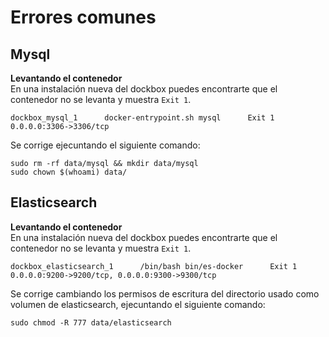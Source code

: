 Errores comunes
====

Mysql
--
**Levantando el contenedor**<br>
En una instalación nueva del dockbox puedes encontrarte que el contenedor no se levanta y muestra `Exit 1`.

    dockbox_mysql_1      docker-entrypoint.sh mysql      Exit 1      0.0.0.0:3306->3306/tcp 
    
Se corrige ejecuntando el siguiente comando:

    sudo rm -rf data/mysql && mkdir data/mysql
    sudo chown $(whoami) data/

Elasticsearch
--
**Levantando el contenedor**<br>
En una instalación nueva del dockbox puedes encontrarte que el contenedor no se levanta y muestra `Exit 1`.

    dockbox_elasticsearch_1      /bin/bash bin/es-docker      Exit 1      0.0.0.0:9200->9200/tcp, 0.0.0.0:9300->9300/tcp 
    
Se corrige cambiando los permisos de escritura del directorio usado como volumen de elasticsearch, ejecuntando el siguiente comando:

    sudo chmod -R 777 data/elasticsearch